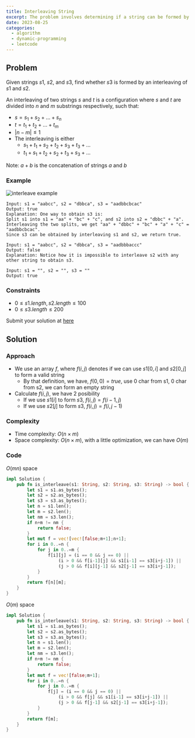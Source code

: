 ```yaml
---
title: Interleaving String
excerpt: The problem involves determining if a string can be formed by interleaving 2 smaller strings
date: 2023-08-25
categories:
  - algorithm
  - dynamic-programming
  - leetcode
---
```


## Problem

Given strings $s1$, $s2$, and $s3$, find whether $s3$ is formed by an interleaving of $s1$ and $s2$.

An interleaving of two strings $s$ and $t$ is a configuration where $s$ and $t$ are divided into $n$ and $m$ substrings respectively, such that:

- $s = s_1 + s_2 + ... + s_n$
- $t = t_1 + t_2 + ... + t_m$
- $|n - m| \leq 1$
- The interleaving is either
  - $s_1 + t_1 + s_2 + t_2 + s_3 + t_3 + ...$
  - $t_1 + s_1 + t_2 + s_2 + t_3 + s_3 + ...$

Note: $a + b$ is the concatenation of strings $a$ and $b$

### Example

![interleave example](https://assets.leetcode.com/uploads/2020/09/02/interleave.jpg)

```
Input: s1 = "aabcc", s2 = "dbbca", s3 = "aadbbcbcac"
Output: true
Explanation: One way to obtain s3 is:
Split s1 into s1 = "aa" + "bc" + "c", and s2 into s2 = "dbbc" + "a".
Interleaving the two splits, we get "aa" + "dbbc" + "bc" + "a" + "c" = "aadbbcbcac".
Since s3 can be obtained by interleaving s1 and s2, we return true.
```

```
Input: s1 = "aabcc", s2 = "dbbca", s3 = "aadbbbaccc"
Output: false
Explanation: Notice how it is impossible to interleave s2 with any other string to obtain s3.
```

```
Input: s1 = "", s2 = "", s3 = ""
Output: true
```

### Constraints

- $0 \leq s1.length,s2.length \leq 100$
- $0 \leq s3.length \leq 200$

Submit your solution at [here](https://leetcode.com/problems/interleaving-string/)

## Solution

### Approach

- We use an array $f$, where $f(i,j)$ denotes if we can use $s1[0,i]$ and $s2[0,j]$ to form a valid string
  - By that definition, we have, $f(0,0) = true$, use 0 char from s1, 0 char from s2, we can form an empty string
- Calculate $f(i,j)$, we have 2 posibility
  - If we use $s1[i]$ to form $s3$, $f(i,j) = f(i-1,j)$
  - If we use $s2[j]$ to form $s3$, $f(i,j) = f(i,j-1)$

### Complexity

- Time complexity: $O(n\times m)$
- Space complexity: $O(n\times m)$, with a little optimization, we can have $O(m)$

### Code

$O(mn)$ space

```rust
impl Solution {
    pub fn is_interleave(s1: String, s2: String, s3: String) -> bool {
        let s1 = s1.as_bytes();
        let s2 = s2.as_bytes();
        let s3 = s3.as_bytes();
        let n = s1.len();
        let m = s2.len();
        let nm = s3.len();
        if n+m != nm {
            return false;
        }
        let mut f = vec![vec![false;m+1];n+1];
        for i in 0..=n {
            for j in 0..=m {
                f[i][j] = (i == 0 && j == 0) ||
                    (i > 0 && f[i-1][j] && s1[i-1] == s3[i+j-1]) ||
                    (j > 0 && f[i][j-1] && s2[j-1] == s3[i+j-1]);
            }
        }
        return f[n][m];
    }
}
```

$O(m)$ space

```rust
impl Solution {
    pub fn is_interleave(s1: String, s2: String, s3: String) -> bool {
        let s1 = s1.as_bytes();
        let s2 = s2.as_bytes();
        let s3 = s3.as_bytes();
        let n = s1.len();
        let m = s2.len();
        let nm = s3.len();
        if n+m != nm {
            return false;
        }
        let mut f = vec![false;m+1];
        for i in 0..=n {
            for j in 0..=m {
                f[j] = (i == 0 && j == 0) ||
                    (i > 0 && f[j] && s1[i-1] == s3[i+j-1]) ||
                    (j > 0 && f[j-1] && s2[j-1] == s3[i+j-1]);
            }
        }
        return f[m];
    }
}
```
